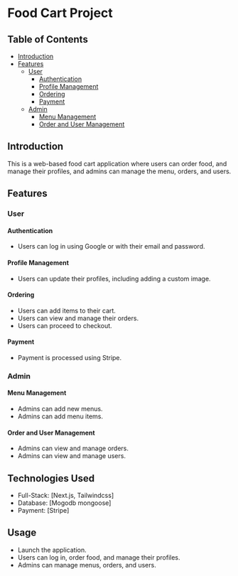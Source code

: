 # Food Cart Project

## Table of Contents
- [Introduction](#introduction)
- [Features](#features)
  - [User](#user)
    - [Authentication](#authentication)
    - [Profile Management](#profile-management)
    - [Ordering](#ordering)
    - [Payment](#payment)
  - [Admin](#admin)
    - [Menu Management](#menu-management)
    - [Order and User Management](#order-and-user-management)

## Introduction
This is a web-based food cart application where users can order food, and manage their profiles, and admins can manage the menu, orders, and users.

## Features

### User

#### Authentication
- Users can log in using Google or with their email and password.

#### Profile Management
- Users can update their profiles, including adding a custom image.

#### Ordering
- Users can add items to their cart.
- Users can view and manage their orders.
- Users can proceed to checkout.

#### Payment
- Payment is processed using Stripe.

### Admin

#### Menu Management
- Admins can add new menus.
- Admins can add menu items.

#### Order and User Management
- Admins can view and manage orders.
- Admins can view and manage users.

## Technologies Used
- Full-Stack: [Next.js, Tailwindcss]
- Database: [Mogodb mongoose]
- Payment: [Stripe]

## Usage
- Launch the application.
- Users can log in, order food, and manage their profiles.
- Admins can manage menus, orders, and users.

